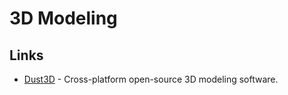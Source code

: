 # 3D Modeling

## Links

* [Dust3D](https://github.com/huxingyi/dust3d) - Cross-platform open-source 3D modeling software.

